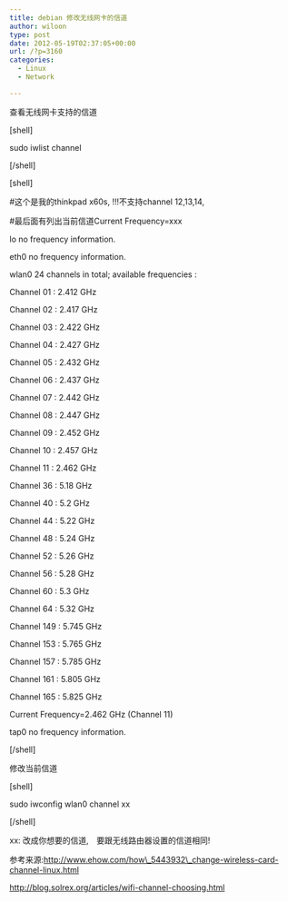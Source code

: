 ```yaml
---
title: debian 修改无线网卡的信道
author: wiloon
type: post
date: 2012-05-19T02:37:05+00:00
url: /?p=3160
categories:
  - Linux
  - Network

---
```

查看无线网卡支持的信道

[shell]
  
sudo iwlist channel
  
[/shell]

[shell]
  
#这个是我的thinkpad x60s, !!!不支持channel 12,13,14,　
  
#最后面有列出当前信道Current Frequency=xxx
  
lo no frequency information.

eth0 no frequency information.

wlan0 24 channels in total; available frequencies :
            
Channel 01 : 2.412 GHz
            
Channel 02 : 2.417 GHz
            
Channel 03 : 2.422 GHz
            
Channel 04 : 2.427 GHz
            
Channel 05 : 2.432 GHz
            
Channel 06 : 2.437 GHz
            
Channel 07 : 2.442 GHz
            
Channel 08 : 2.447 GHz
            
Channel 09 : 2.452 GHz
            
Channel 10 : 2.457 GHz
            
Channel 11 : 2.462 GHz
            
Channel 36 : 5.18 GHz
            
Channel 40 : 5.2 GHz
            
Channel 44 : 5.22 GHz
            
Channel 48 : 5.24 GHz
            
Channel 52 : 5.26 GHz
            
Channel 56 : 5.28 GHz
            
Channel 60 : 5.3 GHz
            
Channel 64 : 5.32 GHz
            
Channel 149 : 5.745 GHz
            
Channel 153 : 5.765 GHz
            
Channel 157 : 5.785 GHz
            
Channel 161 : 5.805 GHz
            
Channel 165 : 5.825 GHz
            
Current Frequency=2.462 GHz (Channel 11)

tap0 no frequency information.

[/shell]

修改当前信道
  
[shell]
  
sudo iwconfig wlan0 channel xx
  
[/shell]
  
xx: 改成你想要的信道,　要跟无线路由器设置的信道相同!

参考来源:http://www.ehow.com/how\_5443932\_change-wireless-card-channel-linux.html
  
http://blog.solrex.org/articles/wifi-channel-choosing.html